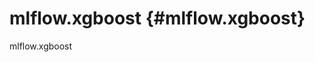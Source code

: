 # mlflow.xgboost {#mlflow.xgboost}

<div class="automodule" markdown="1" members="" undoc-members=""
show-inheritance="">

mlflow.xgboost

</div>
